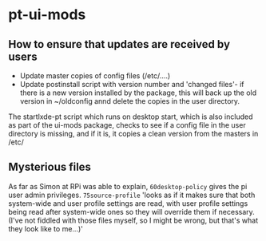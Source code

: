 # pt-ui-mods

## How to ensure that updates are received by users

* Update master copies of config files (/etc/....)
* Update postinstall script with version number and 'changed files'- if there is a new version installed by the package, this will back up the old version in ~/oldconfig annd delete the copies in the user directory.

The startlxde-pt script which runs on desktop start, which is also included as part of the ui-mods package, checks to see if a config file in the user directory is missing, and if it is, it copies a clean version from the masters in /etc/

## Mysterious files

As far as Simon at RPi was able to explain, `60desktop-policy` gives the pi user admin privileges. `75source-profile` 'looks as if it makes sure that both system-wide and user profile settings are read, with user profile settings being read after system-wide ones so they will override them if necessary. (I've not fiddled with those files myself, so I might be wrong, but that's what they look like to me...)'
